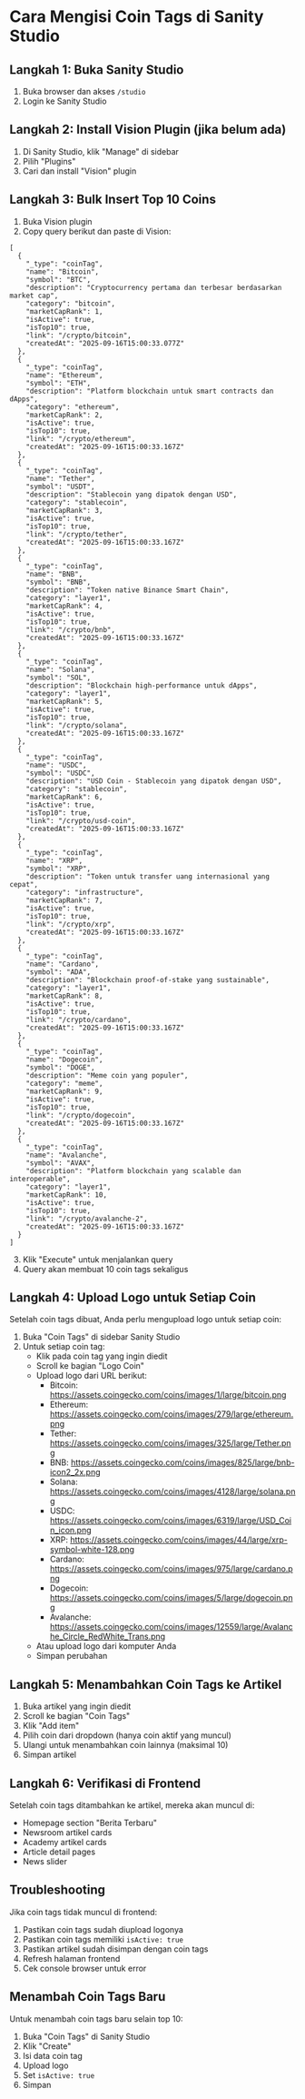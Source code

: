 # Cara Mengisi Coin Tags di Sanity Studio

## Langkah 1: Buka Sanity Studio
1. Buka browser dan akses `/studio`
2. Login ke Sanity Studio

## Langkah 2: Install Vision Plugin (jika belum ada)
1. Di Sanity Studio, klik "Manage" di sidebar
2. Pilih "Plugins"
3. Cari dan install "Vision" plugin

## Langkah 3: Bulk Insert Top 10 Coins
1. Buka Vision plugin
2. Copy query berikut dan paste di Vision:

```groq
[
  {
    "_type": "coinTag",
    "name": "Bitcoin",
    "symbol": "BTC",
    "description": "Cryptocurrency pertama dan terbesar berdasarkan market cap",
    "category": "bitcoin",
    "marketCapRank": 1,
    "isActive": true,
    "isTop10": true,
    "link": "/crypto/bitcoin",
    "createdAt": "2025-09-16T15:00:33.077Z"
  },
  {
    "_type": "coinTag",
    "name": "Ethereum",
    "symbol": "ETH",
    "description": "Platform blockchain untuk smart contracts dan dApps",
    "category": "ethereum",
    "marketCapRank": 2,
    "isActive": true,
    "isTop10": true,
    "link": "/crypto/ethereum",
    "createdAt": "2025-09-16T15:00:33.167Z"
  },
  {
    "_type": "coinTag",
    "name": "Tether",
    "symbol": "USDT",
    "description": "Stablecoin yang dipatok dengan USD",
    "category": "stablecoin",
    "marketCapRank": 3,
    "isActive": true,
    "isTop10": true,
    "link": "/crypto/tether",
    "createdAt": "2025-09-16T15:00:33.167Z"
  },
  {
    "_type": "coinTag",
    "name": "BNB",
    "symbol": "BNB",
    "description": "Token native Binance Smart Chain",
    "category": "layer1",
    "marketCapRank": 4,
    "isActive": true,
    "isTop10": true,
    "link": "/crypto/bnb",
    "createdAt": "2025-09-16T15:00:33.167Z"
  },
  {
    "_type": "coinTag",
    "name": "Solana",
    "symbol": "SOL",
    "description": "Blockchain high-performance untuk dApps",
    "category": "layer1",
    "marketCapRank": 5,
    "isActive": true,
    "isTop10": true,
    "link": "/crypto/solana",
    "createdAt": "2025-09-16T15:00:33.167Z"
  },
  {
    "_type": "coinTag",
    "name": "USDC",
    "symbol": "USDC",
    "description": "USD Coin - Stablecoin yang dipatok dengan USD",
    "category": "stablecoin",
    "marketCapRank": 6,
    "isActive": true,
    "isTop10": true,
    "link": "/crypto/usd-coin",
    "createdAt": "2025-09-16T15:00:33.167Z"
  },
  {
    "_type": "coinTag",
    "name": "XRP",
    "symbol": "XRP",
    "description": "Token untuk transfer uang internasional yang cepat",
    "category": "infrastructure",
    "marketCapRank": 7,
    "isActive": true,
    "isTop10": true,
    "link": "/crypto/xrp",
    "createdAt": "2025-09-16T15:00:33.167Z"
  },
  {
    "_type": "coinTag",
    "name": "Cardano",
    "symbol": "ADA",
    "description": "Blockchain proof-of-stake yang sustainable",
    "category": "layer1",
    "marketCapRank": 8,
    "isActive": true,
    "isTop10": true,
    "link": "/crypto/cardano",
    "createdAt": "2025-09-16T15:00:33.167Z"
  },
  {
    "_type": "coinTag",
    "name": "Dogecoin",
    "symbol": "DOGE",
    "description": "Meme coin yang populer",
    "category": "meme",
    "marketCapRank": 9,
    "isActive": true,
    "isTop10": true,
    "link": "/crypto/dogecoin",
    "createdAt": "2025-09-16T15:00:33.167Z"
  },
  {
    "_type": "coinTag",
    "name": "Avalanche",
    "symbol": "AVAX",
    "description": "Platform blockchain yang scalable dan interoperable",
    "category": "layer1",
    "marketCapRank": 10,
    "isActive": true,
    "isTop10": true,
    "link": "/crypto/avalanche-2",
    "createdAt": "2025-09-16T15:00:33.167Z"
  }
]
```

3. Klik "Execute" untuk menjalankan query
4. Query akan membuat 10 coin tags sekaligus

## Langkah 4: Upload Logo untuk Setiap Coin
Setelah coin tags dibuat, Anda perlu mengupload logo untuk setiap coin:

1. Buka "Coin Tags" di sidebar Sanity Studio
2. Untuk setiap coin tag:
   - Klik pada coin tag yang ingin diedit
   - Scroll ke bagian "Logo Coin"
   - Upload logo dari URL berikut:
     - Bitcoin: https://assets.coingecko.com/coins/images/1/large/bitcoin.png
     - Ethereum: https://assets.coingecko.com/coins/images/279/large/ethereum.png
     - Tether: https://assets.coingecko.com/coins/images/325/large/Tether.png
     - BNB: https://assets.coingecko.com/coins/images/825/large/bnb-icon2_2x.png
     - Solana: https://assets.coingecko.com/coins/images/4128/large/solana.png
     - USDC: https://assets.coingecko.com/coins/images/6319/large/USD_Coin_icon.png
     - XRP: https://assets.coingecko.com/coins/images/44/large/xrp-symbol-white-128.png
     - Cardano: https://assets.coingecko.com/coins/images/975/large/cardano.png
     - Dogecoin: https://assets.coingecko.com/coins/images/5/large/dogecoin.png
     - Avalanche: https://assets.coingecko.com/coins/images/12559/large/Avalanche_Circle_RedWhite_Trans.png
   - Atau upload logo dari komputer Anda
   - Simpan perubahan

## Langkah 5: Menambahkan Coin Tags ke Artikel
1. Buka artikel yang ingin diedit
2. Scroll ke bagian "Coin Tags"
3. Klik "Add item"
4. Pilih coin dari dropdown (hanya coin aktif yang muncul)
5. Ulangi untuk menambahkan coin lainnya (maksimal 10)
6. Simpan artikel

## Langkah 6: Verifikasi di Frontend
Setelah coin tags ditambahkan ke artikel, mereka akan muncul di:
- Homepage section "Berita Terbaru"
- Newsroom artikel cards
- Academy artikel cards
- Article detail pages
- News slider

## Troubleshooting
Jika coin tags tidak muncul di frontend:
1. Pastikan coin tags sudah diupload logonya
2. Pastikan coin tags memiliki `isActive: true`
3. Pastikan artikel sudah disimpan dengan coin tags
4. Refresh halaman frontend
5. Cek console browser untuk error

## Menambah Coin Tags Baru
Untuk menambah coin tags baru selain top 10:
1. Buka "Coin Tags" di Sanity Studio
2. Klik "Create"
3. Isi data coin tag
4. Upload logo
5. Set `isActive: true`
6. Simpan
























